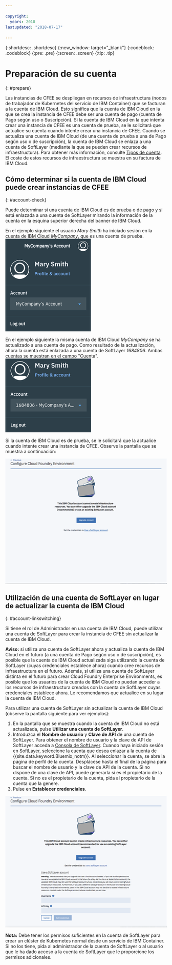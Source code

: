 ```yaml
---

copyright:
  years: 2018
lastupdated: "2018-07-17"

---
```


{:shortdesc: .shortdesc}
{:new_window: target="_blank"}
{:codeblock: .codeblock}
{:pre: .pre}
{:screen: .screen}
{:tip: .tip}

# Preparación de su cuenta
{: #prepare}

Las instancias de CFEE se despliegan en recursos de infraestructura (nodos de trabajador de Kubernetes del servicio de IBM Container) que se facturan a la cuenta de IBM Cloud. Esto significa que la cuenta de IBM Cloud en la que se crea la instancia de CFEE debe ser una cuenta de pago (cuenta de Pago según uso o Suscripción).  Si la cuenta de IBM Cloud en la que intenta crear una instancia de CFEE es una cuenta de prueba, se le solicitará que actualice su cuenta cuando intente crear una instancia de CFEE.  Cuando se actualiza una cuenta de IBM Cloud (de una cuenta de prueba a una de Pago según uso o de suscripción), la cuenta de IBM Cloud se enlaza a una cuenta de SoftLayer (mediante la que se pueden crear recursos de infraestructura). Para obtener más información, consulte [Tipos de cuenta](https://cloud.ibm.com/docs/account/index.html#accounts). El coste de estos recursos de infraestructura se muestra en su factura de IBM Cloud.

## Cómo determinar si la cuenta de IBM Cloud puede crear instancias de CFEE
{: #account-check}

Puede determinar si una cuenta de IBM Cloud es de prueba o de pago y si está enlazada a una cuenta de SoftLayer mirando la información de la cuenta en la esquina superior derecha del banner de IBM Cloud.

En el ejemplo siguiente el usuario _Mary Smith_ ha iniciado sesión en la cuenta de IBM Cloud _MyCompany_, que es una cuenta de prueba. ![Comprobación de cuenta](img/AccountExample_1.png)

En el ejemplo siguiente la misma cuenta de IBM Cloud _MyCompany_ se ha actualizado a una cuenta de pago.  Como resultado de la actualización, ahora la cuenta está enlazada a una cuenta de SoftLayer _1684806_.  Ambas cuentas se muestran en el campo "Cuenta".
![Comprobación de cuenta](img/AccountExample_2.png)

Si la cuenta de IBM Cloud es de prueba, se le solicitará que la actualice cuando intente crear una instancia de CFEE. Observe la pantalla que se muestra a continuación:

![Comprobación de cuenta](img/UpgradeAccountPage_1.png)

## Utilización de una cuenta de SoftLayer en lugar de actualizar la cuenta de IBM Cloud
{: #account-linkswitching}

Si tiene el rol de Administrador en una cuenta de IBM Cloud, puede utilizar una cuenta de SoftLayer para crear la instancia de CFEE sin actualizar la cuenta de IBM Cloud.


**Aviso:** si utiliza una cuenta de SoftLayer ahora y actualiza la cuenta de IBM Cloud en el futuro (a una cuenta de Pago según uso o de suscripción), es posible que la cuenta de IBM Cloud actualizada siga utilizando la cuenta de SoftLayer (cuyas credenciales establece ahora) cuando cree recursos de infraestructura en el futuro. Además, si utiliza una cuenta de SoftLayer distinta en el futuro para crear Cloud Foundry Enterprise Environments, es posible que los usuarios de la cuenta de IBM Cloud no puedan acceder a los recursos de infraestructura creados con la cuenta de SoftLayer cuyas credenciales establece ahora. Le recomendamos que actualice en su lugar la cuenta de IBM Cloud.

Para utilizar una cuenta de SoftLayer sin actualizar la cuenta de IBM Cloud (observe la pantalla siguiente para ver ejemplos):
1. En la pantalla que se muestra cuando la cuenta de IBM Cloud no está actualizada, pulse **Utilizar una cuenta de SoftLayer**.
2. Introduzca el **Nombre de usuario** y **Clave de API** de una cuenta de SoftLayer. Para obtener el nombre de usuario y la clave de API de SoftLayer acceda a [Consola de SoftLayer](https://control.softlayer.com). Cuando haya iniciado sesión en SoftLayer, seleccione la cuenta que desea enlazar a la cuenta de {{site.data.keyword.Bluemix_notm}}. Al seleccionar la cuenta, se abre la página de perfil de la cuenta. Desplácese hasta el final de la página para buscar el nombre de usuario y la clave de API de la cuenta. Si no dispone de una clave de API, puede generarla si es el propietario de la cuenta. Si no es el propietario de la cuenta, pida al propietario de la cuenta que la genere.
3. Pulse en **Establecer credenciales**.

![Comprobación de cuenta](img/UpgradeAccountPage_2.png)

**Nota:** Debe tener los permisos suficientes en la cuenta de SoftLayer para crear un clúster de Kubernetes normal desde un servicio de IBM Container. Si no los tiene, pida al administrador de la cuenta de SoftLayer o al usuario que le ha dado acceso a la cuenta de SoftLayer que le proporcione los permisos adicionales.
